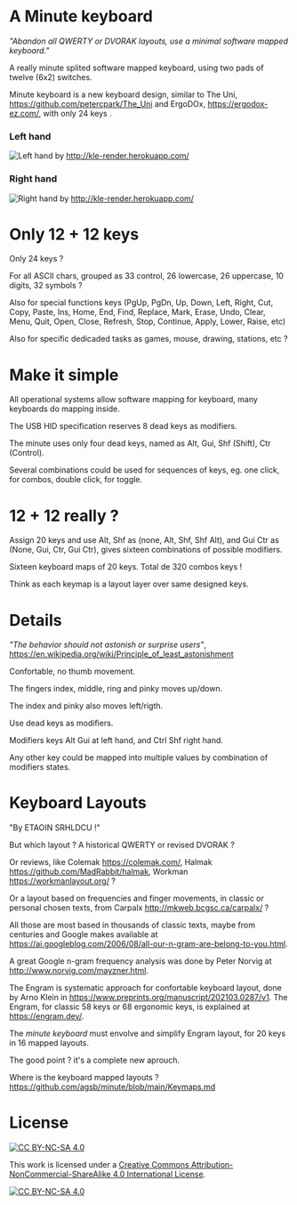 # A Minute keyboard

_"Abandon all QWERTY or DVORAK layouts, use a minimal software mapped keyboard."_

A really minute splited software mapped keyboard, using two pads of twelve (6x2) switches.

Minute keyboard is a new keyboard design, similar to The Uni, <https://github.com/petercpark/The_Uni> and ErgoDOx, <https://ergodox-ez.com/>, with only 24 keys . 
### Left hand

![Left hand](https://user-images.githubusercontent.com/14941647/160960426-be994241-1696-4372-88c3-1701e45b9ea9.png) by <http://kle-render.herokuapp.com/>

### Right hand

![Right hand](https://user-images.githubusercontent.com/14941647/160960614-ec4c503b-88a6-479c-878a-d402c8652f1c.png) by <http://kle-render.herokuapp.com/>

# Only 12 + 12 keys

Only 24 keys ?

For all ASCII chars, grouped as 33 control, 26 lowercase, 26 uppercase, 10 digits, 32 symbols ?

Also for special functions keys (PgUp, PgDn, Up, Down, Left, Right, Cut, Copy, Paste, Ins, Home, End, Find, Replace, Mark, Erase, Undo, Clear, Menu, Quit, Open, Close, Refresh, Stop, Continue, Apply, Lower, Raise, etc)  

Also for specific dedicaded tasks as games, mouse, drawing, stations, etc ?

# Make it simple

All operational systems allow software mapping for keyboard, many keyboards do mapping inside.

The USB HID specification reserves 8 dead keys as modifiers.

The minute uses only four dead keys, named as Alt, Gui, Shf (Shift), Ctr (Control).

Several combinations could be used for sequences of keys, eg. one click, for combos, double click, for toggle. 

# 12 + 12 really ?

Assign 20 keys and use Alt, Shf as (none, Alt, Shf, Shf Alt), and Gui Ctr as (None, Gui, Ctr, Gui Ctr), gives sixteen combinations of possible modifiers.

Sixteen keyboard maps of 20 keys. Total de 320 combos keys !

Think as each keymap is a layout layer over same designed keys.

# Details

_"The behavior should not astonish or surprise users"_, <https://en.wikipedia.org/wiki/Principle_of_least_astonishment>

Confortable, no thumb movement.

The fingers index, middle, ring and pinky moves up/down.

The index and pinky also moves left/rigth.

Use dead keys as modifiers.

Modifiers keys Alt Gui at left hand, and Ctrl Shf right hand.

Any other key could be mapped into multiple values by combination of modifiers states.

# Keyboard Layouts

"By ETAOIN SRHLDCU !"

But which layout ? A historical QWERTY or revised DVORAK ?

Or reviews, like Colemak <https://colemak.com/>, Halmak <https://github.com/MadRabbit/halmak>, Workman <https://workmanlayout.org/> ?

Or a layout based on frequencies and finger movements, in classic or personal chosen texts, from Carpalx <http://mkweb.bcgsc.ca/carpalx/> ?

All those are most based in thousands of classic texts, maybe from centuries and Google makes available at <https://ai.googleblog.com/2006/08/all-our-n-gram-are-belong-to-you.html>.

A great Google n-gram frequency analysis was done by Peter Norvig at <http://www.norvig.com/mayzner.html>.

The Engram is systematic approach for confortable keyboard layout, done by Arno Klein in <https://www.preprints.org/manuscript/202103.0287/v1>. The Engram, for classic 58 keys or 68 ergonomic keys, is explained at <https://engram.dev/>.

The _minute keyboard_ must envolve and simplify Engram layout, for 20 keys in 16 mapped layouts.

The good point ? it's a complete new aprouch.

Where is the keyboard mapped layouts ? https://github.com/agsb/minute/blob/main/Keymaps.md
# License

[![CC BY-NC-SA 4.0][cc-by-nc-sa-shield]][cc-by-nc-sa]

This work is licensed under a
[Creative Commons Attribution-NonCommercial-ShareAlike 4.0 International License][cc-by-nc-sa].

[![CC BY-NC-SA 4.0][cc-by-nc-sa-image]][cc-by-nc-sa]

[cc-by-nc-sa]: http://creativecommons.org/licenses/by-nc-sa/4.0/
[cc-by-nc-sa-image]: https://licensebuttons.net/l/by-nc-sa/4.0/88x31.png
[cc-by-nc-sa-shield]: https://img.shields.io/badge/License-CC%20BY--NC--SA%204.0-lightgrey.svg
